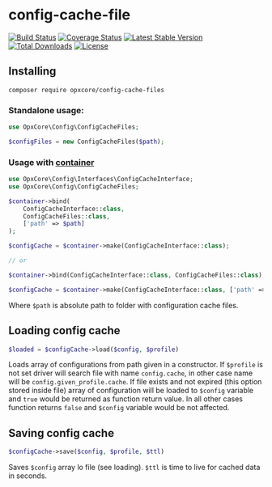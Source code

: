 # config-cache-file

[![Build Status](https://travis-ci.com/opxcore/config-cache-files.svg?branch=main)](https://travis-ci.com/opxcore/config-cache-files)
[![Coverage Status](https://coveralls.io/repos/github/opxcore/config-cache-files/badge.svg)](https://coveralls.io/github/opxcore/config-cache-files)
[![Latest Stable Version](https://poser.pugx.org/opxcore/config-cache-files/v/stable)](https://packagist.org/packages/opxcore/config-cache-files)
[![Total Downloads](https://poser.pugx.org/opxcore/config-cache-files/downloads)](https://packagist.org/packages/opxcore/config-cache-files)
[![License](https://poser.pugx.org/opxcore/config-cache-files/license)](https://packagist.org/packages/opxcore/config-cache-files)

## Installing

```shell
composer require opxcore/config-cache-files
```

### Standalone usage:

```php
use OpxCore\Config\ConfigCacheFiles;

$configFiles = new ConfigCacheFiles($path);
```

### Usage with [container](https://github.com/opxcore/container)

```php
use OpxCore\Config\Interfaces\ConfigCacheInterface;
use OpxCore\Config\ConfigCacheFiles;

$container->bind(
    ConfigCacheInterface::class, 
    ConfigCacheFiles::class, 
    ['path' => $path]
);

$configCache = $container->make(ConfigCacheInterface::class);

// or

$container->bind(ConfigCacheInterface::class, ConfigCacheFiles::class);

$configCache = $container->make(ConfigCacheInterface::class, ['path' => $path]);
```

Where `$path` is absolute path to folder with configuration cache files.

## Loading config cache

```php
$loaded = $configCache->load($config, $profile)
```

Loads array of configurations from path given in a constructor. If `$profile` is not set driver will search file with
name `config.cache`, in other case name will be `config.given_profile.cache`. If file exists and not expired (this
option stored inside file) array of configuration will be loaded to `$config` variable and `true` would be returned as
function return value. In all other cases function returns `false` and `$config` variable would be not affected.

## Saving config cache

```php
$configCache->save($config, $profile, $ttl)
```

Saves `$config` array lo file (see loading). `$ttl` is time to live for cached data in seconds.
